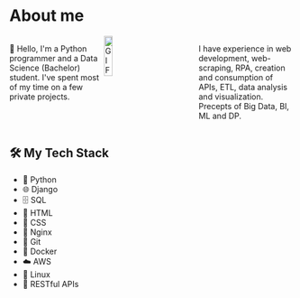 <!DOCTYPE html>
<html lang="en">
<body>
    <h1>About me</h1>
    <div style="display: flex; align-items: flex-start;">
        <div style="flex: 1;">
            <p>👋 Hello, I'm a Python programmer and a Data Science (Bachelor) student. I've spent most of my time on a few private projects.</p>            
        </div>
        <div style="flex: 1;">
            <img src="https://i.giphy.com/QDjpIL6oNCVZ4qzGs7.webp" width=30%  height=auto style="max-width: 60%; height: auto;" class="giphy-embed" alt="GIF">
        </div>        
        <div style="flex: 1;">            
            <p>I have experience in web development, web-scraping, RPA, creation and consumption of APIs, ETL, data analysis and visualization. Precepts of Big Data, BI, ML and DP.</p>
        </div>        
    </div>    
    <h2>🛠️ My Tech Stack</h2>
    <div style="flex: 1;"> 
    <ul>
        <li>🐍 Python</li>
        <li>🌐 Django</li>
        <li>🗄️ SQL</li>
        <li>📄 HTML</li>
        <li>🎨 CSS</li>
        <li>🚀 Nginx</li>
        <li>🔧 Git</li>
        <li>🐳 Docker</li>
        <li>☁️ AWS</li>
        <li>🐧 Linux</li>
        <li>🔗 RESTful APIs</li>
    </ul>
    </div>
</body>
</html>

